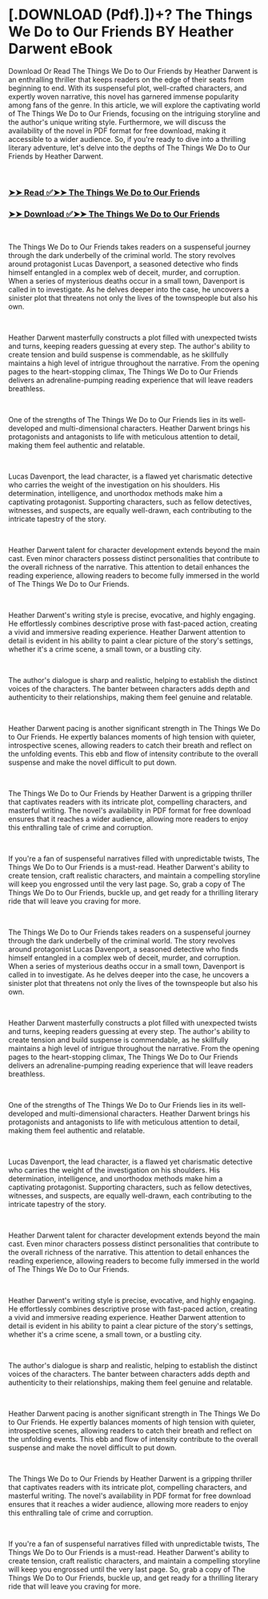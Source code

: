 # [.DOWNLOAD (Pdf).])+? The Things We Do to Our Friends BY Heather Darwent eBook

<p>Download Or Read The Things We Do to Our Friends by Heather Darwent is an enthralling thriller that keeps readers on the edge of their seats from beginning to end. With its suspenseful plot, well-crafted characters, and expertly woven narrative, this novel has garnered immense popularity among fans of the genre. In this article, we will explore the captivating world of The Things We Do to Our Friends, focusing on the intriguing storyline and the author's unique writing style. Furthermore, we will discuss the availability of the novel in PDF format for free download, making it accessible to a wider audience. So, if you're ready to dive into a thrilling literary adventure, let's delve into the depths of The Things We Do to Our Friends by Heather Darwent.</p>
<p>&nbsp;</p>

### [➤➤ Read ✅➤➤ The Things We Do to Our Friends](https://thehelpfulbooks.blogspot.com/id/60880813)

### [➤➤ Download ✅➤➤ The Things We Do to Our Friends](https://thehelpfulbooks.blogspot.com/id/60880813)

<p>&nbsp;</p>
<p>The Things We Do to Our Friends takes readers on a suspenseful journey through the dark underbelly of the criminal world. The story revolves around protagonist Lucas Davenport, a seasoned detective who finds himself entangled in a complex web of deceit, murder, and corruption. When a series of mysterious deaths occur in a small town, Davenport is called in to investigate. As he delves deeper into the case, he uncovers a sinister plot that threatens not only the lives of the townspeople but also his own.</p>
<p>&nbsp;</p>
<p>Heather Darwent masterfully constructs a plot filled with unexpected twists and turns, keeping readers guessing at every step. The author's ability to create tension and build suspense is commendable, as he skillfully maintains a high level of intrigue throughout the narrative. From the opening pages to the heart-stopping climax, The Things We Do to Our Friends delivers an adrenaline-pumping reading experience that will leave readers breathless.</p>
<p>&nbsp;</p>
<p>One of the strengths of The Things We Do to Our Friends lies in its well-developed and multi-dimensional characters. Heather Darwent brings his protagonists and antagonists to life with meticulous attention to detail, making them feel authentic and relatable.</p>
<p>&nbsp;</p>
<p>Lucas Davenport, the lead character, is a flawed yet charismatic detective who carries the weight of the investigation on his shoulders. His determination, intelligence, and unorthodox methods make him a captivating protagonist. Supporting characters, such as fellow detectives, witnesses, and suspects, are equally well-drawn, each contributing to the intricate tapestry of the story.</p>
<p>&nbsp;</p>
<p>Heather Darwent talent for character development extends beyond the main cast. Even minor characters possess distinct personalities that contribute to the overall richness of the narrative. This attention to detail enhances the reading experience, allowing readers to become fully immersed in the world of The Things We Do to Our Friends.</p>
<p>&nbsp;</p>
<p>Heather Darwent's writing style is precise, evocative, and highly engaging. He effortlessly combines descriptive prose with fast-paced action, creating a vivid and immersive reading experience. Heather Darwent attention to detail is evident in his ability to paint a clear picture of the story's settings, whether it's a crime scene, a small town, or a bustling city.</p>
<p>&nbsp;</p>
<p>The author's dialogue is sharp and realistic, helping to establish the distinct voices of the characters. The banter between characters adds depth and authenticity to their relationships, making them feel genuine and relatable.</p>
<p>&nbsp;</p>
<p>Heather Darwent pacing is another significant strength in The Things We Do to Our Friends. He expertly balances moments of high tension with quieter, introspective scenes, allowing readers to catch their breath and reflect on the unfolding events. This ebb and flow of intensity contribute to the overall suspense and make the novel difficult to put down.</p>
<p>&nbsp;</p>
<p>The Things We Do to Our Friends by Heather Darwent is a gripping thriller that captivates readers with its intricate plot, compelling characters, and masterful writing. The novel's availability in PDF format for free download ensures that it reaches a wider audience, allowing more readers to enjoy this enthralling tale of crime and corruption.</p>
<p>&nbsp;</p>
<p>If you're a fan of suspenseful narratives filled with unpredictable twists, The Things We Do to Our Friends is a must-read. Heather Darwent's ability to create tension, craft realistic characters, and maintain a compelling storyline will keep you engrossed until the very last page. So, grab a copy of The Things We Do to Our Friends, buckle up, and get ready for a thrilling literary ride that will leave you craving for more.</p>
<p>&nbsp;</p>
<p>The Things We Do to Our Friends takes readers on a suspenseful journey through the dark underbelly of the criminal world. The story revolves around protagonist Lucas Davenport, a seasoned detective who finds himself entangled in a complex web of deceit, murder, and corruption. When a series of mysterious deaths occur in a small town, Davenport is called in to investigate. As he delves deeper into the case, he uncovers a sinister plot that threatens not only the lives of the townspeople but also his own.</p>
<p>&nbsp;</p>
<p>Heather Darwent masterfully constructs a plot filled with unexpected twists and turns, keeping readers guessing at every step. The author's ability to create tension and build suspense is commendable, as he skillfully maintains a high level of intrigue throughout the narrative. From the opening pages to the heart-stopping climax, The Things We Do to Our Friends delivers an adrenaline-pumping reading experience that will leave readers breathless.</p>
<p>&nbsp;</p>
<p>One of the strengths of The Things We Do to Our Friends lies in its well-developed and multi-dimensional characters. Heather Darwent brings his protagonists and antagonists to life with meticulous attention to detail, making them feel authentic and relatable.</p>
<p>&nbsp;</p>
<p>Lucas Davenport, the lead character, is a flawed yet charismatic detective who carries the weight of the investigation on his shoulders. His determination, intelligence, and unorthodox methods make him a captivating protagonist. Supporting characters, such as fellow detectives, witnesses, and suspects, are equally well-drawn, each contributing to the intricate tapestry of the story.</p>
<p>&nbsp;</p>
<p>Heather Darwent talent for character development extends beyond the main cast. Even minor characters possess distinct personalities that contribute to the overall richness of the narrative. This attention to detail enhances the reading experience, allowing readers to become fully immersed in the world of The Things We Do to Our Friends.</p>
<p>&nbsp;</p>
<p>Heather Darwent's writing style is precise, evocative, and highly engaging. He effortlessly combines descriptive prose with fast-paced action, creating a vivid and immersive reading experience. Heather Darwent attention to detail is evident in his ability to paint a clear picture of the story's settings, whether it's a crime scene, a small town, or a bustling city.</p>
<p>&nbsp;</p>
<p>The author's dialogue is sharp and realistic, helping to establish the distinct voices of the characters. The banter between characters adds depth and authenticity to their relationships, making them feel genuine and relatable.</p>
<p>&nbsp;</p>
<p>Heather Darwent pacing is another significant strength in The Things We Do to Our Friends. He expertly balances moments of high tension with quieter, introspective scenes, allowing readers to catch their breath and reflect on the unfolding events. This ebb and flow of intensity contribute to the overall suspense and make the novel difficult to put down.</p>
<p>&nbsp;</p>
<p>The Things We Do to Our Friends by Heather Darwent is a gripping thriller that captivates readers with its intricate plot, compelling characters, and masterful writing. The novel's availability in PDF format for free download ensures that it reaches a wider audience, allowing more readers to enjoy this enthralling tale of crime and corruption.</p>
<p>&nbsp;</p>
<p>If you're a fan of suspenseful narratives filled with unpredictable twists, The Things We Do to Our Friends is a must-read. Heather Darwent's ability to create tension, craft realistic characters, and maintain a compelling storyline will keep you engrossed until the very last page. So, grab a copy of The Things We Do to Our Friends, buckle up, and get ready for a thrilling literary ride that will leave you craving for more.</p>
<p>&nbsp;</p>
